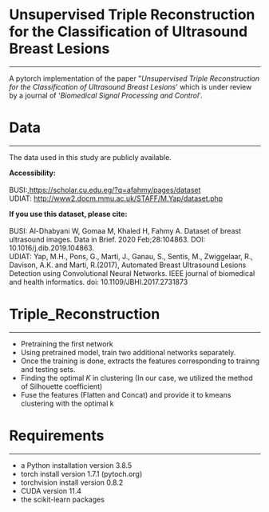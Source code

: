 # Unsupervised Triple Reconstruction for the Classification of Ultrasound Breast Lesions
___
A pytorch implementation of the paper "*Unsupervised Triple Reconstruction for the Classification of Ultrasound Breast Lesions*' which is under review by a journal of '*Biomedical Signal Processing and Control*'.

# Data
___

The data  used in this study are publicly available.

**Accessibility:**<br/>
<br/>
BUSI:,https://scholar.cu.edu.eg/?q=afahmy/pages/dataset <br/>
UDIAT: http://www2.docm.mmu.ac.uk/STAFF/M.Yap/dataset.php<br/>

**If you use this dataset, please cite:**<br/>
<br/>
BUSI: Al-Dhabyani W, Gomaa M, Khaled H, Fahmy A. Dataset of breast ultrasound images. Data in Brief. 2020 Feb;28:104863. DOI: 10.1016/j.dib.2019.104863.<br/>
UDIAT: Yap, M.H., Pons, G., Marti, J., Ganau, S., Sentis, M., Zwiggelaar, R., Davison, A.K. and Marti, R.(2017), Automated Breast Ultrasound Lesions Detection using Convolutional Neural Networks. IEEE journal of biomedical and health informatics. doi: 10.1109/JBHI.2017.2731873 <br/>


# Triple_Reconstruction
___

* Pretraining the first network
* Using pretrained model, train two additional networks separately.
* Once the training is done, extracts the features corresponding to trainng and testing sets. 
* Finding the optimal *K* in clustering (In our case, we utilized the method of Silhouette coefficient)
* Fuse the features (Flatten and Concat) and provide it to kmeans clustering with the optimal k


# Requirements
___
- a Python installation version 3.8.5  
- torch install version 1.7.1 (pytoch.org)
- torchvision install version 0.8.2
- CUDA version 11.4
- the scikit-learn packages

